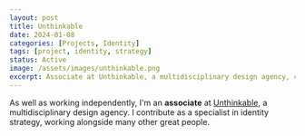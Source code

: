 ```yaml
---
layout: post
title: Unthinkable
date: 2024-01-08
categories: [Projects, Identity]
tags: [project, identity, strategy]
status: Active
image: /assets/images/unthinkable.png
excerpt: Associate at Unthinkable, a multidisciplinary design agency, contributing as a specialist in identity strategy.
---
```


As well as working independently, I'm an **associate** at [Unthinkable](https://unthinkabledigital.co.uk), a multidisciplinary design agency. I contribute as a specialist in identity strategy, working alongside many other great people. 